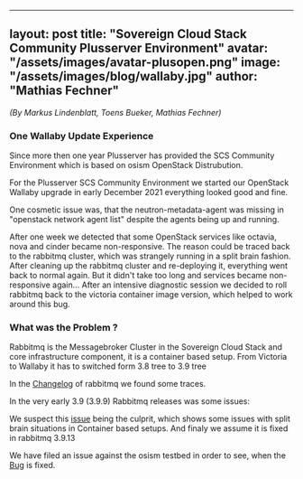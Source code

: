 
---
layout: post
title:  "Sovereign Cloud Stack Community Plusserver Environment"
avatar: "/assets/images/avatar-plusopen.png"
image: "/assets/images/blog/wallaby.jpg"
author: "Mathias Fechner"
---

_(By Markus Lindenblatt, Toens Bueker, Mathias Fechner)_

### One Wallaby Update Experience

Since more then one year Plusserver has provided the SCS Community Environment which is based on osism OpenStack Distrubution.

For the Plusserver SCS Community Environment we started our OpenStack Wallaby upgrade
in early December 2021 everything looked good and fine.

One cosmetic issue was, that the neutron-metadata-agent was missing in "openstack network agent list"
despite the agents being up and running.

After one week we detected that some OpenStack services like octavia, nova and cinder became non-responsive.
The reason could be traced back to the rabbitmq cluster, which was strangely running in a split brain fashion.
After cleaning up the rabbitmq cluster and re-deploying it, everything went back to normal again.
But it didn't take too long and services became non-responsive again... 
After an intensive diagnostic session we decided to roll rabbitmq back to the victoria container image version, which helped to work around this bug.

### What was the Problem ?

Rabbitmq is the Messagebroker Cluster in the Sovereign Cloud Stack and core infrastructure component,
it is a container based setup. From Victoria to Wallaby it has to switched form 3.8 tree to 3.9 tree 

In the [Changelog](https://www.rabbitmq.com/changelog.html) of rabbitmq we found some traces.

In the very early 3.9 (3.9.9) Rabbitmq releases was some issues:

We suspect this [issue](https://github.com/rabbitmq/osiris/issues/53) being the culprit, 
which shows some issues with split brain situations in Container based setups.
And finaly we assume it is fixed in rabbitmq 3.9.13


We have filed an issue against the osism testbed in order to see, when the [Bug]((https://github.com/osism/testbed/issues/978)) is fixed.

###
